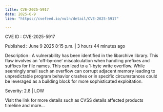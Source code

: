 ```yaml
---
title: CVE-2025-5917
date: 2025-6-9
lien: "https://cvefeed.io/vuln/detail/CVE-2025-5917"

---
```


CVE ID : CVE-2025-5917

Published :  June 9
2025
8:15 p.m. | 3 hours
44 minutes ago

Description : A vulnerability has been identified in the libarchive library. This flaw involves an 'off-by-one' miscalculation when handling prefixes and suffixes for file names. This can lead to a 1-byte write overflow. While seemingly small
such an overflow can corrupt adjacent memory
leading to unpredictable program behavior
crashes
or in specific circumstances
could be leveraged as a building block for more sophisticated exploitation.

Severity: 2.8 | LOW

Visit the link for more details
such as CVSS details
affected products
timeline
and more...
